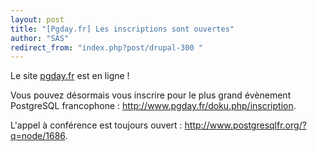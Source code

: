 ```yaml
---
layout: post
title: "[Pgday.fr] Les inscriptions sont ouvertes"
author: "SAS"
redirect_from: "index.php?post/drupal-300 "
---
```




Le site <a href="http://www.pgday.fr">pgday.fr</a> est en ligne !

Vous pouvez désormais vous inscrire pour le plus grand évènement PostgreSQL francophone : <a href="http://www.pgday.fr/doku.php/inscription">http://www.pgday.fr/doku.php/inscription</a>.

L'appel à conférence est toujours ouvert : <a href="http://www.postgresqlfr.org/?q=node/1686">http://www.postgresqlfr.org/?q=node/1686</a>.